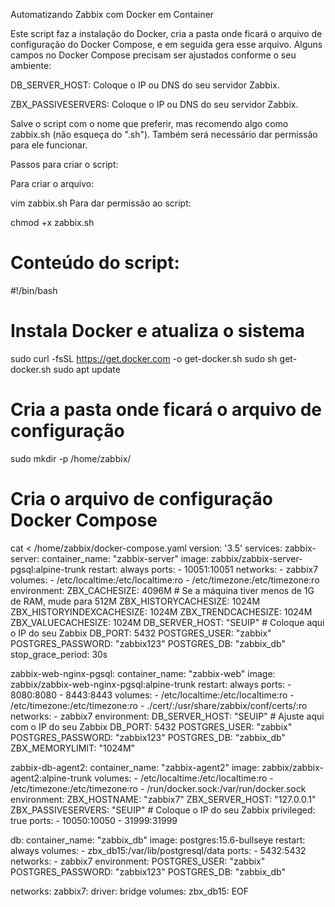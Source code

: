 Automatizando Zabbix com Docker em Container

Este script faz a instalação do Docker, cria a pasta onde ficará o arquivo de configuração do Docker Compose, e em seguida gera esse arquivo. Alguns campos no Docker Compose precisam ser ajustados conforme o seu ambiente:

DB_SERVER_HOST: Coloque o IP ou DNS do seu servidor Zabbix.

ZBX_PASSIVESERVERS: Coloque o IP ou DNS do seu servidor Zabbix.

Salve o script com o nome que preferir, mas recomendo algo como zabbix.sh (não esqueça do ".sh"). Também será necessário dar permissão para ele funcionar.

Passos para criar o script:

Para criar o arquivo:

vim zabbix.sh
Para dar permissão ao script:


chmod +x zabbix.sh

# Conteúdo do script:

#!/bin/bash

# Instala Docker e atualiza o sistema
sudo curl -fsSL https://get.docker.com -o get-docker.sh
sudo sh get-docker.sh
sudo apt update

# Cria a pasta onde ficará o arquivo de configuração
sudo mkdir -p /home/zabbix/

# Cria o arquivo de configuração Docker Compose
cat <<EOF > /home/zabbix/docker-compose.yaml
version: '3.5'
services:
  zabbix-server:
    container_name: "zabbix-server"
    image: zabbix/zabbix-server-pgsql:alpine-trunk
    restart: always
    ports:
      - 10051:10051
    networks:
      - zabbix7
    volumes:
      - /etc/localtime:/etc/localtime:ro
      - /etc/timezone:/etc/timezone:ro 
    environment:
      ZBX_CACHESIZE: 4096M # Se a máquina tiver menos de 1G de RAM, mude para 512M
      ZBX_HISTORYCACHESIZE: 1024M
      ZBX_HISTORYINDEXCACHESIZE: 1024M
      ZBX_TRENDCACHESIZE: 1024M
      ZBX_VALUECACHESIZE: 1024M
      DB_SERVER_HOST: "SEUIP" # Coloque aqui o IP do seu Zabbix
      DB_PORT: 5432
      POSTGRES_USER: "zabbix"
      POSTGRES_PASSWORD: "zabbix123"
      POSTGRES_DB: "zabbix_db"
    stop_grace_period: 30s

  zabbix-web-nginx-pgsql:
    container_name: "zabbix-web"
    image: zabbix/zabbix-web-nginx-pgsql:alpine-trunk
    restart: always
    ports:
      - 8080:8080
      - 8443:8443
    volumes:
      - /etc/localtime:/etc/localtime:ro
      - /etc/timezone:/etc/timezone:ro
      - ./cert/:/usr/share/zabbix/conf/certs/:ro
    networks:
      - zabbix7
    environment:
      DB_SERVER_HOST: "SEUIP" # Ajuste aqui com o IP do seu Zabbix
      DB_PORT: 5432
      POSTGRES_USER: "zabbix"
      POSTGRES_PASSWORD: "zabbix123"
      POSTGRES_DB: "zabbix_db"
      ZBX_MEMORYLIMIT: "1024M"

  zabbix-db-agent2:
    container_name: "zabbix-agent2"
    image: zabbix/zabbix-agent2:alpine-trunk
    volumes:
      - /etc/localtime:/etc/localtime:ro
      - /etc/timezone:/etc/timezone:ro
      - /run/docker.sock:/var/run/docker.sock
    environment:
      ZBX_HOSTNAME: "zabbix7"
      ZBX_SERVER_HOST: "127.0.0.1"
      ZBX_PASSIVESERVERS: "SEUIP" # Coloque o IP do seu Zabbix
    privileged: true
    ports:
      - 10050:10050
      - 31999:31999 

  db:
    container_name: "zabbix_db"
    image: postgres:15.6-bullseye
    restart: always
    volumes:
     - zbx_db15:/var/lib/postgresql/data
    ports:
     - 5432:5432
    networks:
     - zabbix7
    environment:
     POSTGRES_USER: "zabbix"
     POSTGRES_PASSWORD: "zabbix123"
     POSTGRES_DB: "zabbix_db"

networks:
  zabbix7:
   driver: bridge
volumes:
  zbx_db15:
EOF
